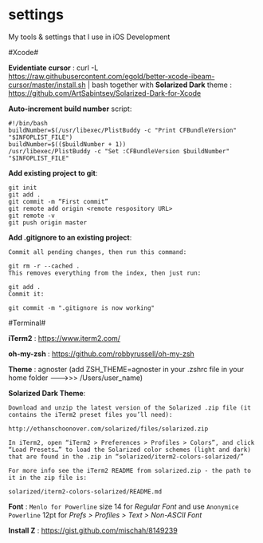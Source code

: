 # settings
My tools &amp; settings that I use in iOS Development

#Xcode#

**Evidentiate cursor** : curl -L https://raw.githubusercontent.com/egold/better-xcode-ibeam-cursor/master/install.sh | bash together with 
**Solarized Dark** theme : https://github.com/ArtSabintsev/Solarized-Dark-for-Xcode

**Auto-increment build number** script: 

```terminal
#!/bin/bash
buildNumber=$(/usr/libexec/PlistBuddy -c "Print CFBundleVersion" "$INFOPLIST_FILE")
buildNumber=$(($buildNumber + 1))
/usr/libexec/PlistBuddy -c "Set :CFBundleVersion $buildNumber" "$INFOPLIST_FILE"
```

**Add existing project to git**:

```terminal
git init
git add .
git commit -m “First commit”
git remote add origin <remote respository URL>
git remote -v
git push origin master
```

**Add .gitignore to an existing project**:

```terminal
Commit all pending changes, then run this command:

git rm -r --cached .
This removes everything from the index, then just run:

git add .
Commit it:

git commit -m ".gitignore is now working"
```

#Terminal#

**iTerm2** : https://www.iterm2.com/

**oh-my-zsh** : https://github.com/robbyrussell/oh-my-zsh

**Theme** : agnoster (add ZSH_THEME=agnoster in your .zshrc file in your home folder --->>> /Users/user_name)

**Solarized Dark Theme**: 

```
Download and unzip the latest version of the Solarized .zip file (it contains the iTerm2 preset files you’ll need):

http://ethanschoonover.com/solarized/files/solarized.zip

In iTerm2, open “iTerm2 > Preferences > Profiles > Colors”, and click “Load Presets…” to load the Solarized color schemes (light and dark) that are found in the .zip in “solarized/iterm2-colors-solarized/”

For more info see the iTerm2 README from solarized.zip - the path to it in the zip file is:

solarized/iterm2-colors-solarized/README.md
```

**Font** : `Menlo for Powerline` size 14 for *Regular Font* and use `Anonymice Powerline` 12pt for *Prefs > Profiles > Text > Non-ASCII Font*

**Install Z** : https://gist.github.com/mischah/8149239

